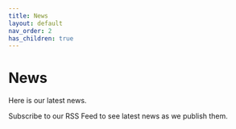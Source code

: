 ```yaml
---
title: News
layout: default
nav_order: 2
has_children: true
---
```

# News

Here is our latest news.

Subscribe to our RSS Feed to see latest news as we publish them.
